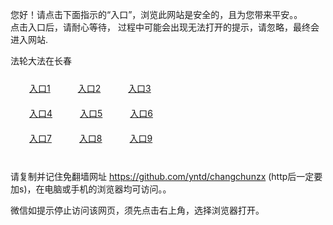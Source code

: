 您好！请点击下面指示的“入口”，浏览此网站是安全的，且为您带来平安。。 <br/>
点击入口后，请耐心等待， 过程中可能会出现无法打开的提示，请忽略，最终会进入网站. </br>

法轮大法在长春<br/>
<div style="padding:10px"><a style="margin:20px" target="_blank" href="https://d3j1vpp0pjpr8c.cloudfront.net/2Qpsp?brzpjp" id="ccLink1" rel="nofollow">入口1</a> <a target="_blank" style="margin:20px" href="https://d20cz4byfpqezu.cloudfront.net/2Qpsp?ngsbaj" id="ccLink2" rel="nofollow">入口2</a> <a style="margin:20px" target="_blank" href="https://d3qbc57vi8d6fn.cloudfront.net/2Qpsp?lkxxkib" id="ccLink3" rel="nofollow">入口3</a></div>

<div style="padding:10px" ><a style="margin:20px" target="_blank" href="https://d3j1vpp0pjpr8c.cloudfront.net/2Qpsp?brzpjp" id="ccLink4" rel="nofollow">入口4</a> <a style="margin:20px" href="https://d20cz4byfpqezu.cloudfront.net/2Qpsp?ngsbaj" target="_blank" id="ccLink5" rel="nofollow">入口5</a> <a style="margin:20px" href="https://d3qbc57vi8d6fn.cloudfront.net/2Qpsp?lkxxkib" target="_blank" id="ccLink6" rel="nofollow">入口6</a></div>

<div style="padding:10px"><a style="margin:20px" target="_blank" href="https://d3j1vpp0pjpr8c.cloudfront.net/2Qpsp?brzpjp" id="ccLink7" rel="nofollow">入口7</a> <a style="margin:20px" href="https://d20cz4byfpqezu.cloudfront.net/2Qpsp?ngsbaj" target="_blank" id="ccLink8" rel="nofollow">入口8</a> <a style="margin:20px" target="_blank" href="https://d3qbc57vi8d6fn.cloudfront.net/2Qpsp?lkxxkib" id="ccLink9" rel="nofollow">入口9</a></div>

<br/>



请复制并记住免翻墙网址 https://github.com/yntd/changchunzx (http后一定要加s)，在电脑或手机的浏览器均可访问。。<br/>

微信如提示停止访问该网页，须先点击右上角，选择浏览器打开。
